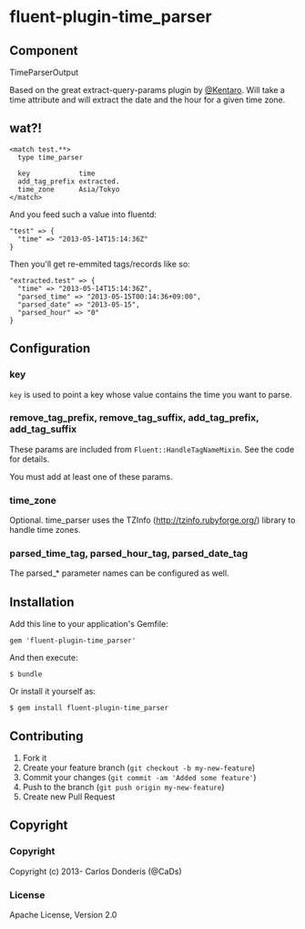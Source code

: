 # fluent-plugin-time_parser

## Component
TimeParserOutput

Based on the great extract-query-params plugin by [@Kentaro](https://github.com/kentaro/fluent-plugin-extract_query_params).
Will take a time attribute and will extract the date and the hour for a given time zone.

## wat?!

```
<match test.**>
  type time_parser

  key            time
  add_tag_prefix extracted.
  time_zone      Asia/Tokyo
</match>
```

And you feed such a value into fluentd:

```
"test" => {
  "time" => "2013-05-14T15:14:36Z"
}
```

Then you'll get re-emmited tags/records like so:

```
"extracted.test" => {
  "time" => "2013-05-14T15:14:36Z",
  "parsed_time" => "2013-05-15T00:14:36+09:00",
  "parsed_date" => "2013-05-15",
  "parsed_hour" => "0"
}
```

## Configuration

### key

`key` is used to point a key whose value contains the time you want to parse.

### remove_tag_prefix, remove_tag_suffix, add_tag_prefix, add_tag_suffix

These params are included from `Fluent::HandleTagNameMixin`. See the code for details.

You must add at least one of these params.

### time_zone

Optional. time_parser uses the TZInfo (http://tzinfo.rubyforge.org/) library to handle time zones.

### parsed_time_tag, parsed_hour_tag, parsed_date_tag

The parsed_* parameter names can be configured as well.

## Installation

Add this line to your application's Gemfile:

    gem 'fluent-plugin-time_parser'

And then execute:

    $ bundle

Or install it yourself as:

    $ gem install fluent-plugin-time_parser


## Contributing

1. Fork it
2. Create your feature branch (`git checkout -b my-new-feature`)
3. Commit your changes (`git commit -am 'Added some feature'`)
4. Push to the branch (`git push origin my-new-feature`)
5. Create new Pull Request

## Copyright

### Copyright

Copyright (c) 2013- Carlos Donderis (@CaDs)

### License

Apache License, Version 2.0

